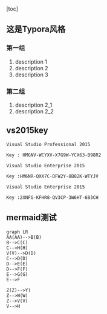 [toc]
## 这是Typora风格

### 第一组

1. description 1
2. description 2
3. description 3

### 第二组

1. description 2_1
2. description 2_2

## vs2015key

```
Visual Studio Professional 2015

Key : HMGNV-WCYXV-X7G9W-YCX63-B98R2

Visual Studio Enterprise 2015

Key :HM6NR-QXX7C-DFW2Y-8B82K-WTYJV

Visual Studio Enterprise 2015

Key :2XNFG-KFHR8-QV3CP-3W6HT-683CH
```

## mermaid测试

```mermaid
graph LR
AA(AA)-->B(B)
B-->C(C)
C-->H(H)
V(V)-->D(D)
C-->D(D)
D-->E(E)
D-->F(F)
E-->G(G)
E-->F

Z(Z)-->Y)
Z-->W(W)
Z-->V(V)
V-->H
```

